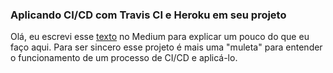 ### Aplicando CI/CD com Travis CI e Heroku em seu projeto

Olá, eu escrevi esse [texto](https://medium.com/@pitz.eduardo/aplicando-ci-cd-com-travis-ci-e-heroku-em-seu-projeto-d2d87dfccf5a
) no Medium para explicar um pouco do que eu faço aqui. 
Para ser sincero esse projeto é mais uma "muleta" para entender o funcionamento de um processo de CI/CD e aplicá-lo.
